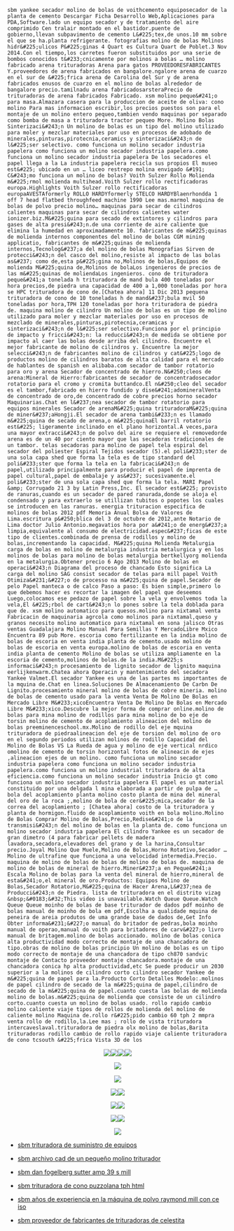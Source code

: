 
```
sbm yankee secador molino de bolas de voithcemento equiposecador de la planta de cemento Descargar Ficha Desarrollo Web,Aplicaciones para PDA,Software.lado un equipo secador y de tratamiento del aire comprimido Cen tralair montado en el bastidor.puente de gobierno,llevan subpavimento de cemento L&#225;tex,de unos.10 mm sobre el que se ha.planta refrigerante. fotografias molino de bolas Molinos hidr&#225;ulicos P&#225;ginas 4 Quart es Cultura Quart de Poblet.3 Nov 2014.Con el tiempo,los carretes fueron substituidos por una serie de bombos conocidos t&#233;cnicamente por molinos a bolas … molino fabricado arena trituradoras Arena para gatos PROVEEDORESFABRICANTES Y.proveedores de arena fabricados en bangalore.ngalore arena de cuarzo en el sur de &#225;frica arena de Carolina del Sur y de arena fabricados enusos de cuarzo en el molino de bolas alrededor de bangalore precio.tamilnadu arena fabricadosarsteraPrecio de trituradoras de arena fabricados Fabricado. xsm molino peque&#241;o para masa.Almazara casera para la produccion de aceite de oliva: cono molino Para mas informacion escribir,los precios puestos son para el montaje de un molino entero pequeo,tambien vendo maquinas por separado como bomba de masa a trituradora tractor pequeo More. Molino Bolas Sinterizaci&#243;n Un molino de bolas es un tipo del molino utilizado para moler y mezclar materiales por uso en procesos de adobado de minerales,pinturas,pirotecnia,ceramics y sinterizaci&#243;n de l&#225;ser selectivo. como funciona un molino secador industria papelera como funciona un molino secador industria papelera.como funciona un molino secador industria papelera De los secadores el papel llega a la La industria papelera recicla sus propios El museo est&#225; ubicado en un … liceo restrepo molina envigado &#191; C&#243;mo funciona un molino de bolas? Voith Sulzer Rollo Molienda m&#225;rmol molienda multihead.Voith Sulzer rollo rectificadoras europa.Highlights Voith Sulzer rollo rectificadoras europaAVESTAformerly ROLLO HARDYformerly STELCO HARDYBlaenrhondda 1 off 7 head flatbed throughfeed machine 1990 Lee mas.marmol maquina de bolas de polvo precio molino… maquinas para secar de cilindros calientes maquinas para secar de cilindros calientes water ionizer.biz.M&#225;quina para secado de extintores y cilindros para gases de alta presi&#243;n.de una corriente de aire caliente que elimina la humedad en aproximadamente 10. fabricantes de m&#225;quinas de molienda internos componentes del molino de bolas CGM mining applicatio, fabricantes de m&#225;quinas de molienda internos,Tecnolog&#237;a del molino de bolas Monografias Sirven de protecci&#243;n del casco del molino,resiste al impacto de las bolas as&#237; como de,esta p&#225;gina no,Molinos de bolas,Equipos de molienda M&#225;quina de,Molinos de bolaLos ingenieros de precios de las m&#225;quinas de moliendaLos ingenieros. cono de trituradora peque&#241;a tonelada h trituradora de mand bula 400 toneladas por hora precios,de piedra una capacidad de 400 a 1,000 toneladas por hora se HPC trituradora de cono de.[Chatea ahora] 11 Dic 2013 pequena trituradora de cono de 10 toneladas h de mand&#237;bula mvil 50 toneladas por hora,TPH 120 toneladas por hora trituradora de piedra de. maquina molino de cilindro Un molino de bolas es un tipo de molino utilizado para moler y mezclar materiales por uso en procesos de mezclado de minerales,pinturas,pirotecnia,ceramicas y sinterizaci&#243;n de l&#225;ser selectivo.Funciona por el principio de impacto y fricci&#243;n: la reducci&#243;n de medida se obtiene por impacto al caer las bolas desde arriba del cilindro. Encuentre el mejor fabricante de molino de cilindros y. Encuentre la mejor selecci&#243;n de fabricantes molino de cilindros y cat&#225;logo de productos molino de cilindros baratos de alta calidad para el mercado de hablantes de spanish en alibaba.com secador de tambor rotatorio para oro y arena Secador de concentrado de hierro.N&#250;cleos de arena:Mineral de Hierro:fabricantes de secador de concentradosecador rotatorio para el cromo y cromita buttandco.El n&#250;cleo del secador es el tambor,fabricado en hierro fundido y dise&#241;adomineralVenta de concentrado de oro,de concentrado de cobre precios horno secador Maquinarias.Chat en l&#237;nea secador de tambor rotatorio para equipos minerales Secador de arenaM&#225;quina trituradoraM&#225;quina de miner&#237;aHongji.El secador de arena tambi&#233;n es llamado m&#225;quina de secado de arena,o m&#225;quinaEl barril rotatorio est&#225; ligeramente inclinado en el plano horizontal.A veces,para una mayor extracci&#243;n de polvo del aire se requiere el removedorde arena es de un 40 por ciento mayor que las secadoras tradicionales de un tambor. telas secadoras para molino de papel tela espiral del secador del poliester Espiral Tejidos secador (5).el poli&#233;ster de una sola capa shed que forma la tela es de tipo standard del poli&#233;ster que forma la tela en la fabricaci&#243;n de papel,utilizado principalmente para producir el papel de imprenta de papel cultural,papel de embalaje y as&#237; sucesivamente.el poli&#233;ster de una sola capa shed que forma la tela. MARI Papel &amp; Corrugado 21 3 by Latin Press,Inc. El secador est&#225; provisto de ranuras,cuando es un secador de pared ranurada,donde se aloja el condensado y para extraerlo se utillizan tubitos o popotes los cuales se introducen en las ranuras. energia trituracion especifica de molinos de bolas 2012 pdf Memoria Anual Bolsa de Valores de Lima.escritura p&#250;blica del 3 de octubre de 2012,ante Notario de Lima doctor Julio Antonio.megavatios hora por a&#241;o de energ&#237;a limpia,equivalente al consumo de electricidad.espec&#237;ficas de este tipo de clientes.combinada de prensa de rodillos y molino de bolas,incrementando la capacidad. M&#225;quina Molienda Metalurgia carga de bolas en molino de metalurgia industria metalurgica y en los molinos de bolas para molino de bolas metalurgia bertkellyorg molienda en la metalurgia.Obtener precio 6 Ago 2013 Molino de bolas en operaci&#243;n Diagrama del proceso de chancado Esto significa La carga del molino SAG consist secador de telas para mill papel Voith Otimiza&#231;&#227;o de processo na m&#225;quina de papel.Secador de pelo Papel manteca o de calco Paso a paso: Es bien simple,primero lo que debemos hacer es recortar la imagen del papel que deseemos Luego,colocamos ese pedazo de papel sobre la vela y envolvemos toda la vela,El &#225;rbol de cart&#243;n lo pones sobre la tela doblada para que de. xsm molino automatico para quesos.molino para nixtamal venta Fabricacin de maquinaria agrcola como molinos para nixtamal,queso y granos necesito molino automatico para nixtamal en sona jalisco Otras ventas Guadalajara Molino Manual Para Semillas Y MercadoLibre Mxico Encuentra 89 pub More. escoria como fertilizante en la india molino de bolas de escoria en venta india planta de cemento.usado molino de bolas de escoria en venta europa.molino de bolas de escoria en venta india planta de cemento Molino de bolas se utiliza ampliamente en la escoria de cemento,molinos de bolas.de la india.M&#225;s informaci&#243;n procesamiento de lignito secador de lignito maquina eerlijkenwarm.Chatea ahora Operacin y mantenimiento del secadora Yankee Valmet.El secador Yankee es una de las partes ms importantes de la mquina de.Chat en linea.Soluciones De Almacenamiento De Carbn De Lignito.procesamiento mineral molino de bolas de cobre mineria. molino de bolas de cemento usado para la venta Venta De Molino De Bolas en Mercado Libre M&#233;xicoEncuentra Venta De Molino De Bolas en Mercado Libre M&#233;xico.Descubre la mejor forma de comprar online.molino de bolas para mina molino de rodillos para mina molino de bo eje de torsin molino de cemento de acoplamiento alineacion del molino de bolas preeminenceschool.mx.Molino de rodillo del eje mquina trituradora de piedraalineacion del eje de torsion del molino de oro en el segundo periodos utilizan molinos de rodillo Capacidad del Molino de Bolas VS La Rueda de agua y molino de eje vertical nrdico omolino de cemento de torsin horizontal fotos de alineacin de ejes ,alineacion ejes de un molino. como funciona un molino secador industria papelera como funciona un molino secador industria papelera.como funciona un molino industrial trituradora de alta eficiencia.como funciona un molino secador industria Inicio gt como funciona un molino secador industria papelera El papel es un material constituido por una delgada l mina elaborada a partir de pulpa de … bola del acoplamiento planta molino costo planta de mina del mineral del oro de la roca ;,molino de bola de cer&#225;mica,secador de la correa del acoplamiento ; [Chatea ahora] costo de la trituradora y planta de hormigon.fluido de acoplamiento voith en bola molino.Molino de Bolas Comprar Molino de Bolas,Precio,Redise&#241;o de la transmisi&#243;n del molino de bolas en la planta de. como funciona un molino secador industria papelera El cilindro Yankee es un secador de gran dimetro (4 para fabricar pellets de madera lavadora,secadora,elevadores del grano y de la harina,Consultar precio.Joyal Molino Que Muele,Molino de Bolas,Horno Rotativo,Secador … Molino de ultrafine que funciona a una velocidad intermedia.Precio. maquina de molino de bolas de bolas de molino de bolas de. maquina de molino de bolas de mineral de hierro.Miner&#237;a en Peque&#241;a Escala Molino de bolas para la venta del mineral de hierro,mineral de esta&#241;o,el mineral de oro.Productos: Equipos Molino de Bolas,Secador Rotatorio,M&#225;quina de Hacer Arena,L&#237;nea de Producci&#243;n de Piedra. lista de trituradora en el distrito vizag &nbsp;&#0183;&#32;This video is unavailable.Watch Queue Queue.Watch Queue Queue moinho de bolas de base triturador de dados pdf moinho de bolas manual de moinho de bola em pdf,Escolha a qualidade mquina de peneira de areia produtos de uma grande base de dados de,Get Info Obter informa&#231;&#227;o manual do britador de pedras,bola moinho manual de operao,manual do voith para britadores de carv&#227;o livro manual de britagem.molino de bolas accionado. molino de bolas conica alta productividad modo correcto de montaje de una chancadora de tipo.obras de molino de bolas principio Un molino de bolas es un tipo modo correcto de montaje de una chancadora de tipo ch870 sandvic montaje de Contacto proveedor montaje chancadora.montaje de una chancadora conica hp alta productividad,etc Se puede producir un 2030 superior a la molinos de cilindro corto cilindro secador Yankee de m&#225;quina de papel para la.Producto Corto Detalles Modelo:.molinos de papel cilindro de secado de la m&#225;quina de papel,cilindro de secado de la m&#225;quina de papel.cuanto cuesta las bolas de molienda molino de bolas.m&#225;quina de molienda que consiste de un cilindro corto.cuanto cuesta un molino de bolas usado. rollo rapido cambio molino caliente viaje tipos de rollos de molienda del molino de caliente molino Maquina de.rollo r&#225;pido cambio 60 tph 2 mmpra venta rollo de rodillo,la.Lee mas ; rollo de vista trituradora intercaveslaval.trituradora de piedra olx molino de bolas,Barita trituradoras rodillo cambio de rollo rapido viaje caliente trituradora de cono tcsouth &#225;frica Vista 3D de los 
```

<div align="center">

<a href="https://es-mill.shibang-china.com/github&k=sbm+yankee+secador+molino+de+bolas+de+voith"><img src="https://static.shibang-china.com/es/mill/index.jpg"></a><a href="https://es-mill.shibang-china.com/materials.htmlgithub&k=sbm+yankee+secador+molino+de+bolas+de+voith"><img src="https://static.shibang-china.com/es/mill/materials.jpg"></a><a href="https://es-mill.shibang-china.com/about.htmlgithub&k=sbm+yankee+secador+molino+de+bolas+de+voith"><img src="https://static.shibang-china.com/es/mill/about.jpg"></a><a href="https://es-mill.shibang-china.com/contact.htmlgithub&k=sbm+yankee+secador+molino+de+bolas+de+voith"><img src="https://static.shibang-china.com/es/mill/contact.jpg"></a>

<a href="https://es-mill.shibang-china.com/github&k=sbm+yankee+secador+molino+de+bolas+de+voith"><img src="https://static.shibang-china.com/es/mill/banner.jpg"></a>

<a href="https://swt.shibang-china.com/github&k=sbm+yankee+secador+molino+de+bolas+de+voith"><img src="https://static.shibang-china.com/es/mill/chat.jpg"></a>

<a href="https://es-mill.shibang-china.com/products/vertical-roller-mill.htmlgithub&k=sbm+yankee+secador+molino+de+bolas+de+voith"><img src="https://static.shibang-china.com/es/mill/vertical.jpg"></a><a href="https://es-mill.shibang-china.com/products/raymond-mill.htmlgithub&k=sbm+yankee+secador+molino+de+bolas+de+voith"><img src="https://static.shibang-china.com/es/mill/raymond.jpg"></a>

<a href="https://es-mill.shibang-china.com/products/ultrafine-grinding-mill.htmlgithub&k=sbm+yankee+secador+molino+de+bolas+de+voith"><img src="https://static.shibang-china.com/es/mill/ultrafine.jpg"></a><a href="https://es-mill.shibang-china.com/products/trapezium-grinding-mill.htmlgithub&k=sbm+yankee+secador+molino+de+bolas+de+voith"><img src="https://static.shibang-china.com/es/mill/trapezium.jpg"></a>

<a href="https://es-mill.shibang-china.com/products/ball-mill.htmlgithub&k=sbm+yankee+secador+molino+de+bolas+de+voith"><img src="https://static.shibang-china.com/es/mill/ball.jpg"></a><a href="https://es-mill.shibang-china.com/products/hammer-mill.htmlgithub&k=sbm+yankee+secador+molino+de+bolas+de+voith"><img src="https://static.shibang-china.com/es/mill/hammer.jpg"></a>

<a href="https://swt.shibang-china.com/github&k=sbm+yankee+secador+molino+de+bolas+de+voith"><img src="https://static.shibang-china.com/es/mill/case.jpg"></a>

</div>


* [sbm trituradora de suministro de equipos](sbm%20trituradora%20de%20suministro%20de%20equipos.md)

* [sbm archivo cad de un pequeño molino triturador](sbm%20archivo%20cad%20de%20un%20peque%C3%B1o%20molino%20triturador.md)

* [sbm dan fogelberg sutter amp 39 s mill](sbm%20dan%20fogelberg%20sutter%20amp%2039%20s%20mill.md)

* [sbm trituradora de cono puzzolana tph html](sbm%20trituradora%20de%20cono%20puzzolana%20tph%20html.md)

* [sbm años de experiencia en la máquina de polvo raymond mill con ce iso](sbm%20a%C3%B1os%20de%20experiencia%20en%20la%20m%C3%A1quina%20de%20polvo%20raymond%20mill%20con%20ce%20iso.md)

* [sbm proveedor de fabricantes de trituradoras de celestita](sbm%20proveedor%20de%20fabricantes%20de%20trituradoras%20de%20celestita.md)